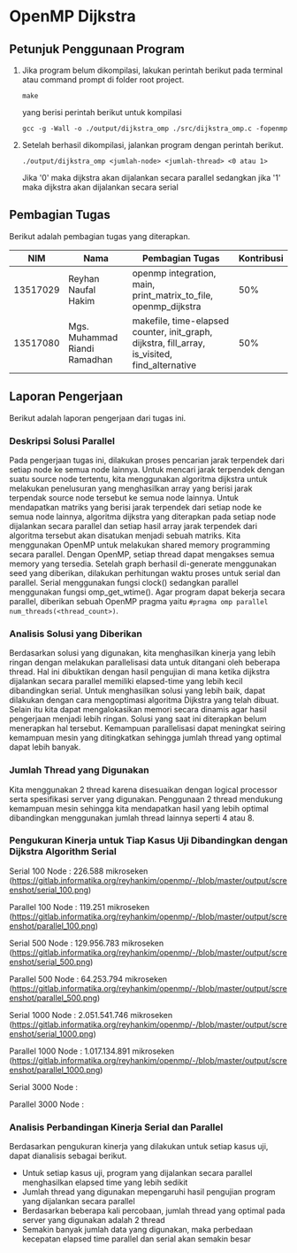 # OpenMP Dijkstra

## Petunjuk Penggunaan Program
1.  Jika program belum dikompilasi, lakukan perintah berikut pada terminal atau command prompt di folder root project.
    
    `make`

    yang berisi perintah berikut untuk kompilasi
    
    `gcc -g -Wall -o ./output/dijkstra_omp ./src/dijkstra_omp.c -fopenmp`

2.  Setelah berhasil dikompilasi, jalankan program dengan perintah berikut.

    `./output/dijkstra_omp <jumlah-node> <jumlah-thread> <0 atau 1>`
    
    Jika '0' maka dijkstra akan dijalankan secara parallel sedangkan jika '1' maka dijkstra akan dijalankan secara serial
    
## Pembagian Tugas
Berikut adalah pembagian tugas yang diterapkan.

| NIM | Nama | Pembagian Tugas | Kontribusi |
| ------ | ------ | ------ | ------ | 
| 13517029 | Reyhan Naufal Hakim | openmp integration, main, print_matrix_to_file, openmp_dijkstra | 50% |
| 13517080 | Mgs. Muhammad Riandi Ramadhan | makefile, time-elapsed counter, init_graph, dijkstra, fill_array, is_visited, find_alternative | 50% | 

## Laporan Pengerjaan
Berikut adalah laporan pengerjaan dari tugas ini.

### Deskripsi Solusi Parallel
Pada pengerjaan tugas ini, dilakukan proses pencarian jarak terpendek dari setiap node ke semua node lainnya.
Untuk mencari jarak terpendek dengan suatu source node tertentu, kita menggunakan algoritma dijkstra untuk melakukan penelusuran yang menghasilkan array yang berisi jarak terpendak source node tersebut ke semua node lainnya.
Untuk mendapatkan matriks yang berisi jarak terpendek dari setiap node ke semua node lainnya, algoritma dijkstra yang diterapkan pada setiap node dijalankan secara parallel dan setiap hasil array jarak terpendek dari algoritma tersebut akan disatukan menjadi sebuah matriks.
Kita menggunakan OpenMP untuk melakukan shared memory programming secara parallel. Dengan OpenMP, setiap thread dapat mengakses semua memory yang tersedia. 
Setelah graph berhasil di-generate menggunakan seed yang diberikan, dilakukan perhitungan waktu proses untuk serial dan parallel.
Serial menggunakan fungsi clock() sedangkan parallel menggunakan fungsi omp_get_wtime().
Agar program dapat bekerja secara parallel, diberikan sebuah OpenMP pragma yaitu `#pragma omp parallel num_threads(<thread_count>)`.

### Analisis Solusi yang Diberikan
Berdasarkan solusi yang digunakan, kita menghasilkan kinerja yang lebih ringan dengan melakukan parallelisasi data untuk ditangani oleh beberapa thread.
Hal ini dibuktikan dengan hasil pengujian di mana ketika dijkstra dijalankan secara parallel memiliki elapsed-time yang lebih kecil dibandingkan serial.
Untuk menghasilkan solusi yang lebih baik, dapat dilakukan dengan cara mengoptimasi algoritma Dijkstra yang telah dibuat.
Selain itu kita dapat mengalokasikan memori secara dinamis agar hasil pengerjaan menjadi lebih ringan. Solusi yang saat ini diterapkan belum menerapkan hal tersebut.
Kemampuan parallelisasi dapat meningkat seiring kemampuan mesin yang ditingkatkan sehingga jumlah thread yang optimal dapat lebih banyak.

### Jumlah Thread yang Digunakan
Kita menggunakan 2 thread karena disesuaikan dengan logical processor serta spesifikasi server yang digunakan. Penggunaan 2 thread mendukung kemampuan mesin sehingga kita mendapatkan hasil yang lebih optimal dibandingkan menggunakan jumlah thread lainnya seperti 4 atau 8.

### Pengukuran Kinerja untuk Tiap Kasus Uji Dibandingkan dengan Dijkstra Algorithm Serial
Serial 100 Node     : 226.588 mikroseken (https://gitlab.informatika.org/reyhankim/openmp/-/blob/master/output/screenshot/serial_100.png)

Parallel 100 Node   : 119.251 mikroseken (https://gitlab.informatika.org/reyhankim/openmp/-/blob/master/output/screenshot/parallel_100.png)

Serial 500 Node     : 129.956.783 mikroseken (https://gitlab.informatika.org/reyhankim/openmp/-/blob/master/output/screenshot/serial_500.png)

Parallel 500 Node   : 64.253.794 mikroseken (https://gitlab.informatika.org/reyhankim/openmp/-/blob/master/output/screenshot/parallel_500.png)

Serial 1000 Node    : 2.051.541.746 mikroseken (https://gitlab.informatika.org/reyhankim/openmp/-/blob/master/output/screenshot/serial_1000.png)

Parallel 1000 Node  : 1.017.134.891 mikroseken (https://gitlab.informatika.org/reyhankim/openmp/-/blob/master/output/screenshot/parallel_1000.png)

Serial 3000 Node    : 

Parallel 3000 Node  : 

### Analisis Perbandingan Kinerja Serial dan Parallel
Berdasarkan pengukuran kinerja yang dilakukan untuk setiap kasus uji, dapat dianalisis sebagai berikut.
*  Untuk setiap kasus uji, program yang dijalankan secara parallel menghasilkan elapsed time yang lebih sedikit
*  Jumlah thread yang digunakan mepengaruhi hasil pengujian program yang dijalankan secara parallel
*  Berdasarkan beberapa kali percobaan, jumlah thread yang optimal pada server yang digunakan adalah 2 thread
*  Semakin banyak jumlah data yang digunakan, maka perbedaan kecepatan elapsed time parallel dan serial akan semakin besar 